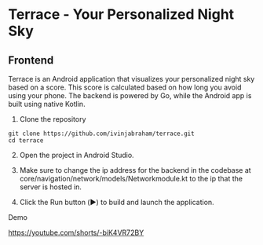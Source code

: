 # Terrace - Your Personalized Night Sky

## Frontend 

Terrace is an Android application that visualizes your personalized night sky based on a score. This score is calculated based on how long you avoid using your phone. The backend is powered by Go, while the Android app is built using native Kotlin.


1) Clone the repository
```
git clone https://github.com/ivinjabraham/terrace.git
cd terrace
```

2) Open the project in Android Studio.

3) Make sure to change the ip address for the backend in the codebase at core/navigation/network/models/Networkmodule.kt to the ip that the server is hosted in.

3) Click the Run button (▶️) to build and launch the application.


Demo 

https://youtube.com/shorts/-biK4VR72BY

